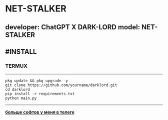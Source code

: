 # NET-STALKER
**developer: ChatGPT X DARK-LORD**
**model: NET-STALKER**
---
#INSTALL
---
### TERMUX
---
```
pkg update && pkg upgrade -y
git clone https://github.com/yourname/darklord.git
cd darklord
pip install -r requirements.txt
python main.py
```
---
**[больше софтов у меня в телеге](https://t.me/DATABASE6576807265484849)**
